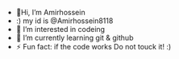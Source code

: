 - 👋Hi, I’m Amirhossein
- :) my id is @Amirhossein8118
- 👀 I’m interested in codeing
- 🌱 I’m currently learning git & github
- ⚡ Fun fact: if the code works Do not touck it! :)

<!---
Amirhossein8118/Amirhossein8118 is a ✨ special ✨ repository because its `README.md` (this file) appears on your GitHub profile.
You can click the Preview link to take a look at your changes.
--->
